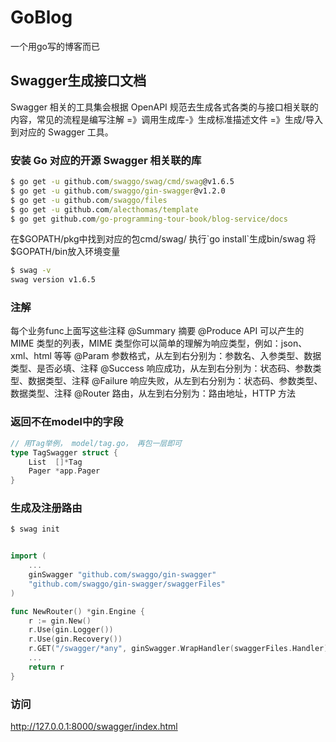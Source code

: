 # GoBlog

一个用go写的博客而已

## Swagger生成接口文档

Swagger 相关的工具集会根据 OpenAPI 规范去生成各式各类的与接口相关联的内容，常见的流程是编写注解 =》调用生成库-》生成标准描述文件 =》生成/导入到对应的 Swagger 工具。

### 安装 Go 对应的开源 Swagger 相关联的库

```cmd
$ go get -u github.com/swaggo/swag/cmd/swag@v1.6.5
$ go get -u github.com/swaggo/gin-swagger@v1.2.0 
$ go get -u github.com/swaggo/files
$ go get -u github.com/alecthomas/template
$ go get github.com/go-programming-tour-book/blog-service/docs


```

在$GOPATH/pkg中找到对应的包cmd/swag/ 执行`go install`生成bin/swag
将$GOPATH/bin放入环境变量

```cmd
$ swag -v
swag version v1.6.5
```

### 注解
每个业务func上面写这些注释
@Summary	摘要
@Produce	API 可以产生的 MIME 类型的列表，MIME 类型你可以简单的理解为响应类型，例如：json、xml、html 等等
@Param	参数格式，从左到右分别为：参数名、入参类型、数据类型、是否必填、注释
@Success	响应成功，从左到右分别为：状态码、参数类型、数据类型、注释
@Failure	响应失败，从左到右分别为：状态码、参数类型、数据类型、注释
@Router	路由，从左到右分别为：路由地址，HTTP 方法

### 返回不在model中的字段
```go
// 用Tag举例， model/tag.go， 再包一层即可
type TagSwagger struct {
	List  []*Tag
	Pager *app.Pager
}

```


### 生成及注册路由
```cmd
$ swag init
```
```go

import (
	...
	ginSwagger "github.com/swaggo/gin-swagger"
	"github.com/swaggo/gin-swagger/swaggerFiles"
)

func NewRouter() *gin.Engine {
    r := gin.New()
    r.Use(gin.Logger())
    r.Use(gin.Recovery())
    r.GET("/swagger/*any", ginSwagger.WrapHandler(swaggerFiles.Handler))
    ...
    return r
}
```
### 访问
http://127.0.0.1:8000/swagger/index.html
